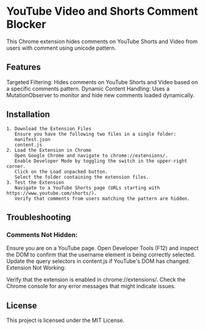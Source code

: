 # YouTube Video and Shorts Comment Blocker

This Chrome extension hides comments on YouTube Shorts and Video from users with comment using unicode pattern.

## Features

Targeted Filtering: Hides comments on YouTube Shorts and Video based on a specific comments pattern.
Dynamic Content Handling: Uses a MutationObserver to monitor and hide new comments loaded dynamically.

## Installation

    1. Download the Extension Files
       Ensure you have the following two files in a single folder:
       manifest.json
       content.js
    2. Load the Extension in Chrome
       Open Google Chrome and navigate to chrome://extensions/.
       Enable Developer Mode by toggling the switch in the upper-right corner.
       Click on the Load unpacked button.
       Select the folder containing the extension files.
    3. Test the Extension
       Navigate to a YouTube Shorts page (URLs starting with https://www.youtube.com/shorts/).
       Verify that comments from users matching the pattern are hidden.

## Troubleshooting

### Comments Not Hidden:

Ensure you are on a YouTube page.
Open Developer Tools (F12) and inspect the DOM to confirm that the username element is being correctly selected.
Update the query selectors in content.js if YouTube's DOM has changed.
Extension Not Working:

Verify that the extension is enabled in chrome://extensions/.
Check the Chrome console for any error messages that might indicate issues.

## License

This project is licensed under the MIT License.
